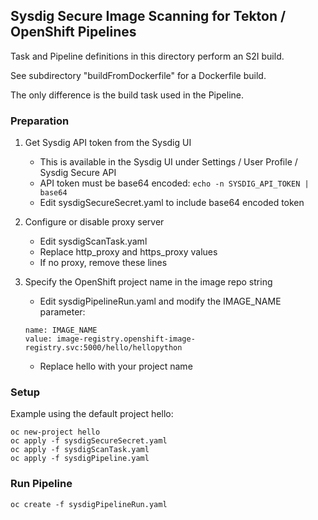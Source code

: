 ## Sysdig Secure Image Scanning for Tekton / OpenShift Pipelines

Task and Pipeline definitions in this directory perform an S2I build.

See subdirectory "buildFromDockerfile" for a Dockerfile build.

The only difference is the build task used in the Pipeline.

### Preparation
1. Get Sysdig API token from the Sysdig UI
   * This is available in the Sysdig UI under Settings / User Profile / Sysdig Secure API
   * API token must be base64 encoded:
   `echo -n SYSDIG_API_TOKEN | base64`
   * Edit sysdigSecureSecret.yaml to include base64 encoded token

2. Configure or disable proxy server
   * Edit sysdigScanTask.yaml
   * Replace http_proxy and https_proxy values
   * If no proxy, remove these lines

3. Specify the OpenShift project name in the image repo string
   * Edit sysdigPipelineRun.yaml and modify the IMAGE_NAME parameter:
   ```
   name: IMAGE_NAME
   value: image-registry.openshift-image-registry.svc:5000/hello/hellopython
   ```
   * Replace hello with your project name

### Setup
Example using the default project hello:
```
oc new-project hello
oc apply -f sysdigSecureSecret.yaml
oc apply -f sysdigScanTask.yaml
oc apply -f sysdigPipeline.yaml
```
### Run Pipeline
```
oc create -f sysdigPipelineRun.yaml
```
